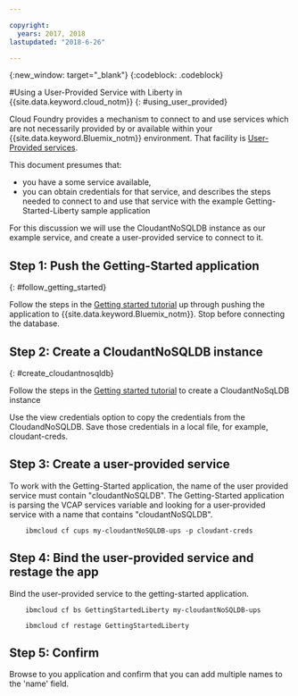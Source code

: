 ```yaml
---

copyright:
  years: 2017, 2018
lastupdated: "2018-6-26"

---
```


{:new_window: target="_blank"}
{:codeblock: .codeblock}

#Using a User-Provided Service with Liberty in {{site.data.keyword.cloud_notm}}
{: #using_user_provided}

Cloud Foundry provides a mechanism to connect to and use services which
are not necessarily provided by or available within your {{site.data.keyword.Bluemix_notm}} environment.
That facility is [User-Provided services](https://docs.cloudfoundry.org/devguide/services/user-provided.html).

This document presumes that:
  * you have a some service available,
  * you can obtain credentials for that service,
and describes the steps needed to connect to and use that service with the example
Getting-Started-Liberty sample application

For this discussion we will use the CloudantNoSQLDB instance as our example service,
and create a user-provided service to connect to it.

## Step 1: Push the Getting-Started application
{: #follow_getting_started}

Follow the steps in the [Getting started tutorial](/docs/runtimes/liberty/getting-started.html) up through pushing
the application to {{site.data.keyword.Bluemix_notm}}.  Stop before connecting the database.

## Step 2: Create a CloudantNoSQLDB instance
{: #create_cloudantnosqldb}

Follow the steps in the [Getting started tutorial](/docs/runtimes/liberty/getting-started.html) to
create a CloudantNoSqLDB instance

Use the view credentials option to copy the credentials from the CloudandNoSQLDB. Save those credentials in a local file, for example, cloudant-creds.

## Step 3: Create a user-provided service
To work with the Getting-Started application,
the name of the user provided service must contain
"cloudantNoSQLDB".  The Getting-Started application is
parsing the VCAP services variable and looking for
a user-provided service with a name that contains "cloudantNoSQLDB".

        ibmcloud cf cups my-cloudantNoSQLDB-ups -p cloudant-creds

## Step 4: Bind the user-provided service and restage the app
Bind the user-provided service to the getting-started application.

        ibmcloud cf bs GettingStartedLiberty my-cloudantNoSQLDB-ups

        ibmcloud cf restage GettingStartedLiberty

## Step 5: Confirm
Browse to you application and confirm that you
can add multiple names to the 'name' field.
